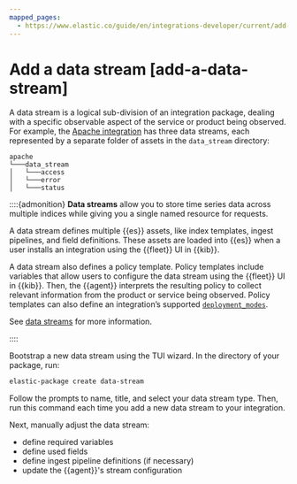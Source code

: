 ```yaml
---
mapped_pages:
  - https://www.elastic.co/guide/en/integrations-developer/current/add-a-data-stream.html
---
```


# Add a data stream [add-a-data-stream]

A data stream is a logical sub-division of an integration package, dealing with a specific observable aspect of the service or product being observed. For example, the [Apache integration](https://github.com/elastic/integrations/tree/main/packages/apache) has three data streams, each represented by a separate folder of assets in the `data_stream` directory:

```text
apache
└───data_stream
│   └───access
│   └───error
│   └───status
```

::::{admonition}
**Data streams** allow you to store time series data across multiple indices while giving you a single named resource for requests.

A data stream defines multiple {{es}} assets, like index templates, ingest pipelines, and field definitions. These assets are loaded into {{es}} when a user installs an integration using the {{fleet}} UI in {{kib}}.

A data stream also defines a policy template. Policy templates include variables that allow users to configure the data stream using the {{fleet}} UI in {{kib}}. Then, the {{agent}} interprets the resulting policy to collect relevant information from the product or service being observed. Policy templates can also define an integration’s supported [`deployment_modes`](/extend/define-deployment-modes.md#deployment_modes).

See [data streams](docs-content://reference/ingestion-tools/fleet/data-streams.md) for more information.

::::


Bootstrap a new data stream using the TUI wizard. In the directory of your package, run:

```bash
elastic-package create data-stream
```

Follow the prompts to name, title, and select your data stream type. Then, run this command each time you add a new data stream to your integration.

Next, manually adjust the data stream:

* define required variables
* define used fields
* define ingest pipeline definitions (if necessary)
* update the {{agent}}'s stream configuration
